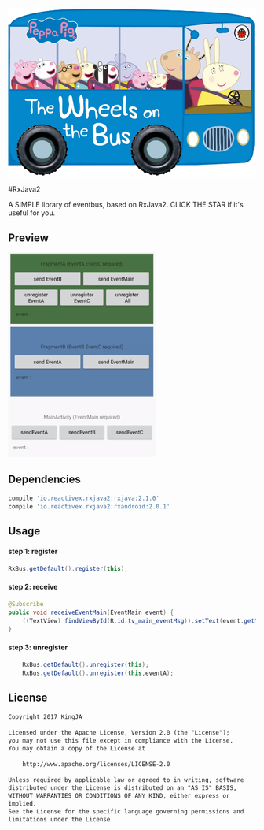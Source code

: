 
<div align="center"><img src="res/rxbus.png"/></div>

#RxJava2

A SIMPLE library of eventbus, based on RxJava2. CLICK THE STAR if it's useful for you.

## Preview
![](res/rxbus2.gif)

## Dependencies

```groovy
compile 'io.reactivex.rxjava2:rxjava:2.1.0'
compile 'io.reactivex.rxjava2:rxandroid:2.0.1'
```

## Usage
#### step 1: register
```java
RxBus.getDefault().register(this);
```

#### step 2: receive
```java
@Subscribe
public void receiveEventMain(EventMain event) {
    ((TextView) findViewById(R.id.tv_main_eventMsg)).setText(event.getMsg());
}
```
#### step 3: unregister
```java
    RxBus.getDefault().unregister(this);
    RxBus.getDefault().unregister(this,eventA);
```
## License

    Copyright 2017 KingJA

    Licensed under the Apache License, Version 2.0 (the "License");
    you may not use this file except in compliance with the License.
    You may obtain a copy of the License at

        http://www.apache.org/licenses/LICENSE-2.0

    Unless required by applicable law or agreed to in writing, software
    distributed under the License is distributed on an "AS IS" BASIS,
    WITHOUT WARRANTIES OR CONDITIONS OF ANY KIND, either express or implied.
    See the License for the specific language governing permissions and
    limitations under the License.
